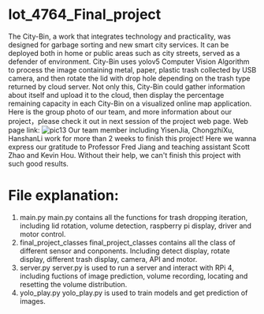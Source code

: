 # Iot_4764_Final_project
The City-Bin, a work that integrates technology and practicality, was designed for garbage sorting and new smart city services. It can be deployed both in home or public areas such as city streets, served as a defender of environment. City-Bin uses yolov5  Computer Vision Algorithm to process the image containing metal, paper, plastic trash collected by USB camera, and then rotate the  lid with drop hole depending on the trash type returned by cloud server. Not only this, City-Bin could gather information about  itself and upload it to the cloud, then display the percentage remaining capacity in each City-Bin on a visualized online map application. Here is the group photo of our team, and more information about our project，please check it out in next session of the project web page.
Web page link: 
![pic13](https://user-images.githubusercontent.com/90977332/146276667-684c99c6-0ffc-4127-a9bb-d0ac3e339286.jpg)
Our team member including YisenJia, ChongzhiXu, HanshanLi work for more than 2 weeks to finish this project! Here we wanna express our gratitude to Professor Fred Jiang and teaching assistant Scott Zhao and Kevin Hou. Without their help, we can't finish this project with such good results.
# File explanation:
1. main.py
main.py contains all the functions for trash dropping iteration, including lid rotation, volume detection, raspberry pi display, driver and motor control.
2. final_project_classes
final_project_classes contains all the class of different sensor and conponents. Including detect display, rotate display, different trash display, camera, API and motor.
3. server.py
server.py is used to run a server and interact with RPi 4, including fuctions of image prediction, volume recording, locating and resetting the volume distribution.
4. yolo_play.py
yolo_play.py is used to train models and get prediction of images.
